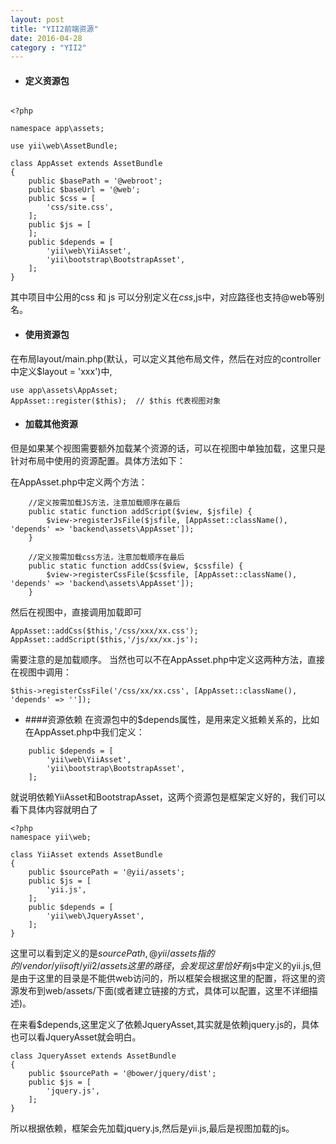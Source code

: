 ```yaml
---
layout: post
title: "YII2前端资源"
date: 2016-04-28
category : "YII2"
---
```



- #### 定义资源包

``` 

<?php

namespace app\assets;

use yii\web\AssetBundle;

class AppAsset extends AssetBundle
{
    public $basePath = '@webroot';
    public $baseUrl = '@web';
    public $css = [
        'css/site.css',
    ];
    public $js = [
    ];
    public $depends = [
        'yii\web\YiiAsset',
        'yii\bootstrap\BootstrapAsset',
    ];
} 
```


其中项目中公用的css 和 js 可以分别定义在$css,$js中，对应路径也支持@web等别名。

- #### 使用资源包

在布局layout/main.php(默认，可以定义其他布局文件，然后在对应的controller中定义$layout = 'xxx')中,

```
use app\assets\AppAsset;
AppAsset::register($this);  // $this 代表视图对象

```

- #### 加载其他资源
但是如果某个视图需要额外加载某个资源的话，可以在视图中单独加载，这里只是针对布局中使用的资源配置。具体方法如下：

在AppAsset.php中定义两个方法：

```
	//定义按需加载JS方法，注意加载顺序在最后
    public static function addScript($view, $jsfile) {
        $view->registerJsFile($jsfile, [AppAsset::className(), 'depends' => 'backend\assets\AppAsset']);
    }
    
    //定义按需加载css方法，注意加载顺序在最后
    public static function addCss($view, $cssfile) {
        $view->registerCssFile($cssfile, [AppAsset::className(), 'depends' => 'backend\assets\AppAsset']);
    } 
```

然后在视图中，直接调用加载即可

```
AppAsset::addCss($this,'/css/xxx/xx.css');
AppAsset::addScript($this,'/js/xx/xx.js');

```

需要注意的是加载顺序。
当然也可以不在AppAsset.php中定义这两种方法，直接在视图中调用：

```
$this->registerCssFile('/css/xx/xx.css', [AppAsset::className(), 'depends' => '']);

```

- ####资源依赖
在资源包中的$depends属性，是用来定义抵赖关系的，比如在AppAsset.php中我们定义：

``` 
	public $depends = [
        'yii\web\YiiAsset',
        'yii\bootstrap\BootstrapAsset',
    ];
```
就说明依赖YiiAsset和BootstrapAsset，这两个资源包是框架定义好的，我们可以看下具体内容就明白了

```
<?php
namespace yii\web;

class YiiAsset extends AssetBundle
{
    public $sourcePath = '@yii/assets';
    public $js = [
        'yii.js',
    ];
    public $depends = [
        'yii\web\JqueryAsset',
    ];
}
```
这里可以看到定义的是$sourcePath,@yii/assets 指的的 /vendor/yiisoft/yii2/assets这里的路径，会发现这里恰好有$js中定义的yii.js,但是由于这里的目录是不能供web访问的，所以框架会根据这里的配置，将这里的资源发布到web/assets/下面(或者建立链接的方式，具体可以配置，这里不详细描述)。

在来看$depends,这里定义了依赖JqueryAsset,其实就是依赖jquery.js的，具体也可以看JqueryAsset就会明白。

```
class JqueryAsset extends AssetBundle
{
    public $sourcePath = '@bower/jquery/dist';
    public $js = [
        'jquery.js',
    ];
}
```
所以根据依赖，框架会先加载jquery.js,然后是yii.js,最后是视图加载的js。








